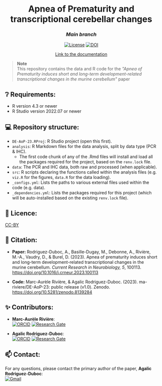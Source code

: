 <div align="center">
 
 <h1>Apnea of Prematurity and transcriptional cerebellar changes</h1>
 <h3><i>Main branch</i></h3>

 [![License](https://img.shields.io/badge/license-CCBY-blue.svg)](/LICENSE)
 [![DOI](https://zenodo.org/badge/665567093.svg)](https://zenodo.org/badge/latestdoi/665567093)
 
 <a href = "https://ma-riviere.github.io/DE-AoP-23/">Link to the documentation</a>

</div>

> **Note**  
> This repository contains the data and R code for the *"Apnea of Prematurity induces short and long-term development-related transcriptional changes in the murine cerebellum"* paper

## ❔ Requirements:

- R version 4.3 or newer
- R Studio version 2022.07 or newer


## 💻 Repository structure:

- `DE-AoP-23.RProj`: R Studio project (open this first).
- `analysis`: R Markdown files for the data analysis, split by data type (PCR & IHC). 
  - The first code chunk of any of the .Rmd files will install and load all the packages required for the project, based on the `renv.lock` file.
- `data`: The PCR and IHC data, both raw and processed (when applicable).
- `src`: R scripts declaring the functions called within the analysis files (e.g. `viz.R` for the figures, `data.R` for the data loading).
- `_configs.yml`: Lists the paths to various external files used within the code (e.g. data).
- `_dependencies.yml`: Lists the packages required for this project (which will be auto-installed based on the existing `renv.lock` file).


## 📜 Licence:

[CC-BY](LICENSE)


## 💬 Citation:

- **Paper:** Rodriguez-Duboc, A., Basille-Dugay, M., Debonne, A., Rivière, M.-A., Vaudry, D., & Burel, D. (2023). Apnea of prematurity induces short and long-term development-related transcriptional changes in the murine cerebellum. *Current Research in Neurobiology, 5*, 100113. https://doi.org/10.1016/j.crneur.2023.100113

- **Code:** Marc-Aurèle Rivière, & Agalic Rodriguez-Duboc. (2023). ma-riviere/DE-AoP-23: public release (v1.0). Zenodo. https://doi.org/10.5281/zenodo.8139284


## ✨ Contributors:

- **Marc-Aurèle Rivière**:  
[![ORCID](https://img.shields.io/badge/ORCID-A6CE39?style=flat-square&labelColor=white&logo=orcid&logoColor=A6CE39)][ORCID_MAR]
[![Research Gate](https://img.shields.io/badge/ResearchGate-00CCBB?style=flat-square&labelColor=white&logo=researchgate&logoColor=00CCBB)][RG_MAR]

- **Agalic Rodriguez-Duboc**:  
[![ORCID](https://img.shields.io/badge/ORCID-A6CE39?style=flat-square&labelColor=white&logo=orcid&logoColor=A6CE39)][ORCID_ARD]
[![Research Gate](https://img.shields.io/badge/ResearchGate-00CCBB?style=flat-square&labelColor=white&logo=researchgate&logoColor=00CCBB)][RG_ARD]


## 📫 Contact:

For any questions, please contact the primary author of the paper, **Agalic Rodriguez-Duboc**:  
<a href="mailto:agalic.rd@gmail.com?subject=Apnea%20of%20Prematurity%20and%20transcriptional%20cerebellar%20changes">![Gmail](https://img.shields.io/badge/Gmail-C71610?style=flat-square&labelColor=white&logo=Gmail&logoColor=C71610)</a>


<!----------------------------------->

[RG_MAR]: https://www.researchgate.net/profile/Marc_Aurele_Riviere2
[ORCID_MAR]: https://orcid.org/0000-0002-5108-3382
[RG_ARD]: https://www.researchgate.net/profile/Agalic-Rodriguez-Duboc
[ORCID_ARD]: https://orcid.org/0000-0002-2084-3780
[RG_ARD]: https://www.researchgate.net/profile/Agalic-Rodriguez-Duboc
[ORCID_ARD]: https://orcid.org/0000-0002-2084-3780
